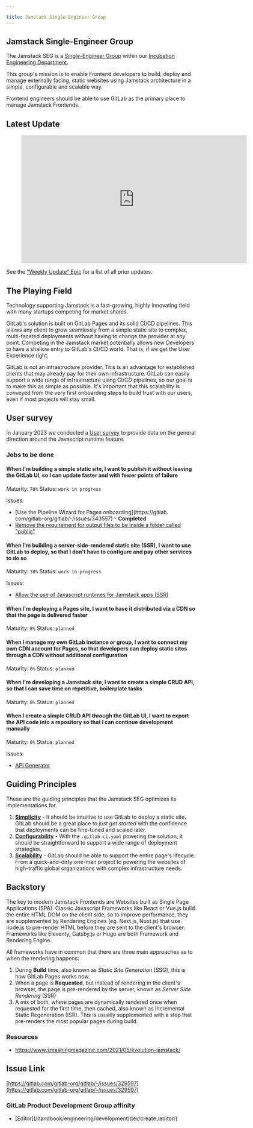 ```yaml
---

title: Jamstack Single-Engineer Group
---
```


## Jamstack Single-Engineer Group

The Jamstack SEG is a [Single-Engineer Group](/handbook/company/structure/#single-engineer-groups) within our [Incubation Engineering Department](/handbook/engineering/development/incubation/).

This group's mission is to enable Frontend developers to build, deploy and manage externally facing, static websites using Jamstack architecture in a simple, configurable and scalable way.

Frontend engineers should be able to use GitLab as the primary place to manage Jamstack Frontends.

## Latest Update

<figure class="video_container">
    <iframe width="600" height="340" src="https://www.youtube.com/embed?max-results=1&controls=0&showinfo=0&rel=0&listType=playlist&list=PL05JrBw4t0KrjluXzJBaHsMJAZy9lR-DV" frameborder="0" allowfullscreen></iframe>
</figure>

See the ["Weekly Update" Epic](https://gitlab.com/groups/gitlab-org/incubation-engineering/jamstack/-/epics/13) for a list of all prior updates.

## The Playing Field

Technology supporting Jamstack is a fast-growing, highly innovating field with many startups competing for market shares.

GitLab's solution is built on GitLab Pages and its solid CI/CD pipelines. This allows any client to grow seamlessly from a simple static site to complex, multi-faceted deployments without having to change the provider at any point. Competing in the Jamstack market potentially allows new Developers to have a shallow entry to GitLab's CI/CD world. That is, if we get the User Experience right.

GitLab is not an infrastructure provider. This is an advantage for established clients that may already pay for their own infrastructure. GitLab can easily support a wide range of infrastructure using CI/CD pipelines, so our goal is to make this as simple as possible. It's important that this scalability is conveyed from the very first onboarding steps to build trust with our users, even if most projects will stay small.

## User survey

In January 2023 we conducted a [User survey](/handbook/engineering/development/incubation/jamstack/js-runtimes-survey.html) to provide data on the general direction around the Javascript runtime feature.

### Jobs to be done

#### When I'm building a simple static site, I want to publish it without leaving the GitLab UI, so I can update faster and with fewer points of failure

Maturity: `70%` Status: `work in progress`

Issues:

- [Use the Pipeline Wizard for Pages onboarding](https://gitlab.
   com/gitlab-org/gitlab/-/issues/343557) - **Completed**
- [Remove the requirement for output files to be inside a folder called
   "public"](https://gitlab.com/gitlab-org/gitlab-pages/-/issues/668)

#### When I'm building a server-side-rendered static site (SSR), I want to use GitLab to deploy, so that I don't have to configure and pay other services to do so

Maturity: `10%` Status: `work in progress`

Issues:

- [Allow the use of Javascript runtimes for Jamstack apps (SSR)](https://gitlab.com/gitlab-org/incubation-engineering/jamstack/meta/-/issues/32)

#### When I'm deploying a Pages site, I want to have it distributed via a CDN so that the page is delivered faster

Maturity: `0%` Status: `planned`

#### When I manage my own GitLab instance or group, I want to connect my own CDN account for Pages, so that developers can deploy static sites through a CDN without additional configuration

Maturity: `0%` Status: `planned`

#### When I'm developing a Jamstack site, I want to create a simple CRUD API, so that I can save time on repetitive, boilerplate tasks

Maturity: `0%` Status: `planned`

#### When I create a simple CRUD API through the GitLab UI, I want to export the API code into a repository so that I can continue development manually

Maturity: `0%` Status: `planned`

Issues:

- [API Generator](https://gitlab.com/gitlab-org/incubation-engineering/jamstack/meta/-/issues/46)

## Guiding Principles

These are the guiding principles that the Jamstack SEG optimizes its
implementations for.

1. [**Simplicity**](https://gitlab.com/groups/gitlab-org/incubation-engineering/jamstack/-/epics?label_name%5B%5D=Jamstack+Focus%3A%3ASimplicity) - It should be intuitive to use GitLab to deploy a static site. GitLab should be a great place to _just get started_ with the confidence that deployments can be fine-tuned and scaled later.
2. [**Configurability**](https://gitlab.com/groups/gitlab-org/incubation-engineering/jamstack/-/epics?label_name%5B%5D=Jamstack+Focus%3A%3AConfigurability) - With the `.gitlab-ci.yaml` powering the solution, it should be straightforward to support a wide range of deployment strategies.
3. [**Scalability**](https://gitlab.com/groups/gitlab-org/incubation-engineering/jamstack/-/epics?label_name%5B%5D=Jamstack+Focus%3A%3AScaleability) - GitLab should be able to support the entire page's lifecycle. From a quick-and-dirty one-man project to powering the websites of high-traffic global organizations with complex infrastructure needs.

## Backstory

The key to modern Jamstack Frontends are Websites built as Single Page Applications (SPA). Classic Javascript Frameworks like React or Vue.js build the entire HTML DOM on the client side, so to improve performance, they are supplemented by Rendering Engines (eg. Next.js, Nuxt.js) that use node.js to pre-render HTML before they are sent to the client's browser. Frameworks like Eleventy, Gatsby.js or Hugo are both Framework and Rendering Engine.

All frameworks have in common that there are three main approaches as to when the rendering happens:

1. During **Build** time, also known as _Static Site Generation_ (SSG), this is how GitLab Pages works now.
2. When a page is **Requested**, but instead of rendering in the client's browser, the page is pre-rendered by the server, known as _Server Side Rendering_ (SSR)
3. A mix of both, where pages are dynamically rendered once when requested for the first time, then cached, also known as Incremental Static Regeneration (ISR). This is usually supplemented with a step that pre-renders the most popular pages during build.

### Resources

- https://www.smashingmagazine.com/2021/05/evolution-jamstack/

## Issue Link

[https://gitlab.com/gitlab-org/gitlab/-/issues/329597](https://gitlab.com/gitlab-org/gitlab/-/issues/329597)

### GitLab Product Development Group affinity

- [Editor](/handbook/engineering/development/dev/create
  /editor/)
